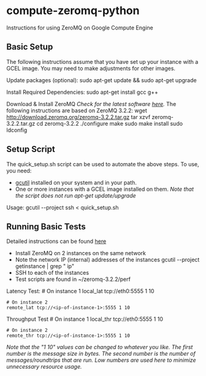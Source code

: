 compute-zeromq-python
=====================

Instructions for using ZeroMQ on Google Compute Engine

Basic Setup
-----------

The following instructions assume that you have set up your instance with a GCEL image.  You may need to make adjustments for other images.

Update packages (optional):
    sudo apt-get update && sudo apt-get upgrade

Install Required Dependencies:
    sudo apt-get install gcc g++

Download & Install ZeroMQ
*Check for the latest software [here](http://www.zeromq.org/intro:get-the-software).*
The following instructions are based on ZeroMQ 3.2.2:
    wget http://download.zeromq.org/zeromq-3.2.2.tar.gz
    tar xzvf zeromq-3.2.2.tar.gz
    cd zeromq-3.2.2
    ./configure
    make
    sudo make install
    sudo ldconfig

Setup Script
------------

The quick_setup.sh script can be used to automate the above steps.  To use, you need:
* [gcutil](https://developers.google.com/compute/docs/gcutil/) installed on your system and in your path.
* One or more instances with a GCEL image installed on them.
*Note that the script does not run apt-get update/upgrade*

Usage:
    gcutil --project <project> ssh <instance-name> < quick_setup.sh

Running Basic Tests
-------------------

Detailed instructions can be found [here](http://www.zeromq.org/results:perf-howto)

* Install ZeroMQ on 2 instances on the same network
* Note the network IP (internal) addresses of the instances
    gcutil --project <project> getinstance <instance-name> | grep " ip"
* SSH to each of the instances
* Test scripts are found in ~/zeromq-3.2.2/perf

Latency Test:
    # On instance 1
    local_lat tcp://eth0:5555 1 10
    
    # On instance 2
    remote_lat tcp://<ip-of-instance-1>:5555 1 10

Throughput Test
    # On instance 1
    local_thr tcp://eth0:5555 1 10

    # On instance 2
    remote_thr tcp://<ip-of-instance-1>:5555 1 10

*Note that the "1 10" values can be changed to whatever you like.  The first number is the message size in bytes.  The second number is the number of messages/roundtrips that are run.  Low numbers are used here to minimize unnecessary resource usage.*
